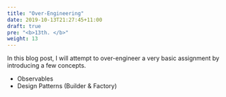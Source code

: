 ```yaml
---
title: "Over-Engineering"
date: 2019-10-13T21:27:45+11:00
draft: true
pre: "<b>13th. </b>"
weight: 13
---
```


In this blog post, I will attempt to over-engineer a very basic assignment by introducing a few concepts.

- Observables
- Design Patterns (Builder & Factory)

